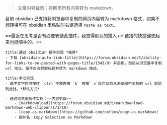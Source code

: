 >文章内容裁剪：将网页所有内容转为 markdown。

目前 obsidian 已支持将浏览器中复制的网页内容转为 markdown 格式，如果不想转换可在 obsidian 里粘贴时右键选择 `Paste as text`。

==最近在思考是否有必要安装此插件，我觉得默认的插入 url 链接的快捷键使起来也挺顺手的。==

```ad-mypurple
title:通过 obsidian 插件实现 *推荐*
- 下载 [obsidian-auto-link-title](https://forum.obsidian.md/t/ability-for-links-to-be-pasted-with-pages-title/1543/9) 并启用，然后从浏览器中复制 url 地址，插件自会抓取标题并转为 markdown 格式。
```

```ad-example
title:手动实现
- 选中文字时可按住 `ctrl`不放再按 `k` 再按` v`就可以将从浏览器中复制的 url 粘贴到此处。*默认方式*

- 通过浏览器插件实现：~~内容剪裁~~
	- [markdownload](https://forum.obsidian.md/t/markdownload-markdown-web-clipper/173/10)
	- [copy-as-markdown](https://github.com/notlmn/copy-as-markdown)
	- 插件名：Copy Selection as Markdown
```
